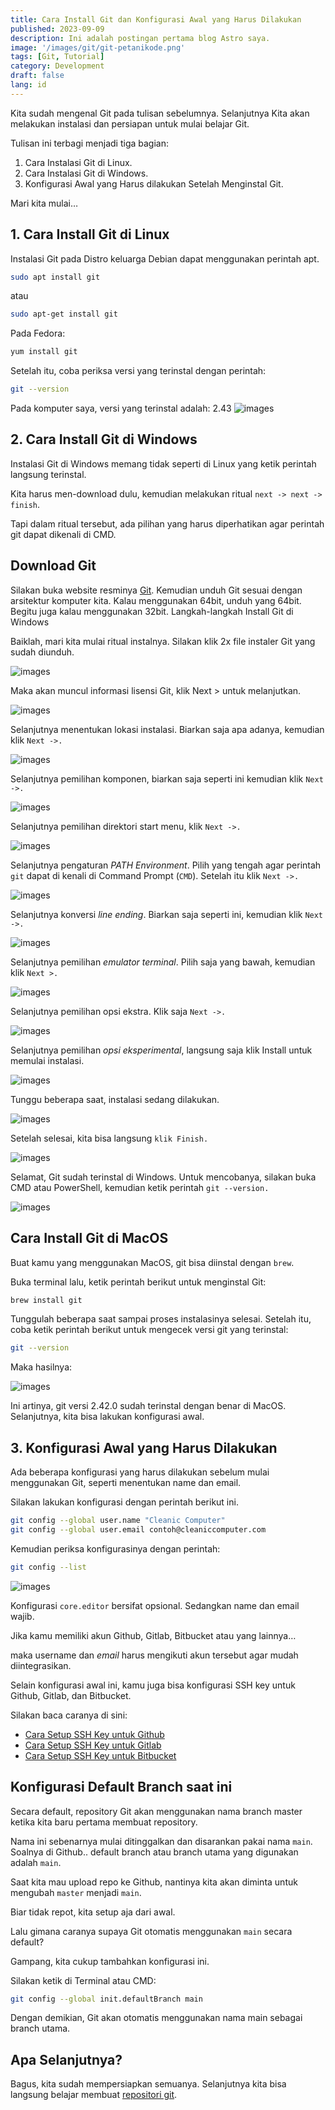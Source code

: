 ```yaml
---
title: Cara Install Git dan Konfigurasi Awal yang Harus Dilakukan
published: 2023-09-09
description: Ini adalah postingan pertama blog Astro saya.
image: '/images/git/git-petanikode.png'
tags: [Git, Tutorial]
category: Development
draft: false
lang: id 
---
```


Kita sudah mengenal Git pada tulisan sebelumnya. Selanjutnya Kita akan melakukan instalasi dan persiapan untuk mulai belajar Git.

Tulisan ini terbagi menjadi tiga bagian:

1. Cara Instalasi Git di Linux.
2. Cara Instalasi Git di Windows.
3. Konfigurasi Awal yang Harus dilakukan Setelah Menginstal Git.

Mari kita mulai…

## 1. Cara Install Git di Linux

Instalasi Git pada Distro keluarga Debian dapat menggunakan perintah apt.
```bash
sudo apt install git
```

atau
```bash
sudo apt-get install git
```

Pada Fedora:
```bash
yum install git
```

Setelah itu, coba periksa versi yang terinstal dengan perintah:
```bash
git --version
```

Pada komputer saya, versi yang terinstal adalah: 2.43
![images](/images/git/git-version.png)

## 2. Cara Install Git di Windows

Instalasi Git di Windows memang tidak seperti di Linux yang ketik perintah langsung terinstal.

Kita harus men-download dulu, kemudian melakukan ritual `next -> next -> finish`.

Tapi dalam ritual tersebut, ada pilihan yang harus diperhatikan agar perintah git dapat dikenali di CMD.

## Download Git

Silakan buka website resminya [Git](git-scm.com). Kemudian unduh Git sesuai dengan arsitektur komputer kita. Kalau menggunakan 64bit, unduh yang 64bit. Begitu juga kalau menggunakan 32bit.
Langkah-langkah Install Git di Windows

Baiklah, mari kita mulai ritual instalnya. Silakan klik 2x file instaler Git yang sudah diunduh.

![images](/images/git/1.BukafileinstalerGit.JPG)

Maka akan muncul informasi lisensi Git, klik Next > untuk melanjutkan.

![images](/images/git/2.Informasitentanggit.JPG)

Selanjutnya menentukan lokasi instalasi. Biarkan saja apa adanya, kemudian klik `Next ->.`

![images](/images/git/3.Lokasiinstal.JPG)

Selanjutnya pemilihan komponen, biarkan saja seperti ini kemudian klik `Next ->.`

![images](/images/git/4.Pemilihankomponen.JPG)

Selanjutnya pemilihan direktori start menu, klik `Next ->.`

![images](/images/git/5.pembuatanstartmenu.JPG)

Selanjutnya pengaturan *PATH Environment*. Pilih yang tengah agar perintah `git` dapat di kenali di Command Prompt (`CMD`). Setelah itu klik `Next ->.`

![images](/images/git/6.Pathenvironment.JPG)

Selanjutnya konversi *line ending*. Biarkan saja seperti ini, kemudian klik `Next ->.`

![images](/images/git/7.konversilineending.JPG)

Selanjutnya pemilihan *emulator terminal*. Pilih saja yang bawah, kemudian klik `Next >.`

![images](/images/git/8.Pemilihanemulatorterminal.JPG)

Selanjutnya pemilihan opsi ekstra. Klik saja `Next ->.`

![images](/images/git/9.KonfigurasiOpsiEkstra.JPG)

Selanjutnya pemilihan *opsi eksperimental*, langsung saja klik Install untuk memulai instalasi.

![images](/images/git/10.Opsiekperimental.JPG)

Tunggu beberapa saat, instalasi sedang dilakukan.

![images](/images/git/11.Installing.JPG)

Setelah selesai, kita bisa langsung `klik Finish.`

![images](/images/git/12.Finish.JPG)

Selamat, Git sudah terinstal di Windows. Untuk mencobanya, silakan buka CMD atau PowerShell, kemudian ketik perintah `git --version.`

![images](/images/git/13.Percobaan.JPG)

## Cara Install Git di MacOS

Buat kamu yang menggunakan MacOS, git bisa diinstal dengan `brew`.

Buka terminal lalu, ketik perintah berikut untuk menginstal Git:
```bash
brew install git
```

Tunggulah beberapa saat sampai proses instalasinya selesai. Setelah itu, coba ketik perintah berikut untuk mengecek versi git yang terinstal:
```bash
git --version
```

Maka hasilnya:

![images](/images/git/versi-git-macos.png)

Ini artinya, git versi 2.42.0 sudah terinstal dengan benar di MacOS. Selanjutnya, kita bisa lakukan konfigurasi awal.


## 3. Konfigurasi Awal yang Harus Dilakukan

Ada beberapa konfigurasi yang harus dilakukan sebelum mulai menggunakan Git, seperti menentukan name dan email.

Silakan lakukan konfigurasi dengan perintah berikut ini.
```bash
git config --global user.name "Cleanic Computer"
git config --global user.email contoh@cleaniccomputer.com
```

Kemudian periksa konfigurasinya dengan perintah:
```bash
git config --list
```

![images](/images/git/git-config-list.png)

Konfigurasi `core.editor` bersifat opsional. Sedangkan name dan email wajib.

Jika kamu memiliki akun Github, Gitlab, Bitbucket atau yang lainnya…

maka username dan *email* harus mengikuti akun tersebut agar mudah diintegrasikan.

Selain konfigurasi awal ini, kamu juga bisa konfigurasi SSH key untuk Github, Gitlab, dan Bitbucket.

Silakan baca caranya di sini:

- [Cara Setup SSH Key untuk Github](#)
- [Cara Setup SSH Key untuk Gitlab](#)
- [Cara Setup SSH Key untuk Bitbucket](#)

## Konfigurasi Default Branch saat ini

Secara default, repository Git akan menggunakan nama branch master ketika kita baru pertama membuat repository.

Nama ini sebenarnya mulai ditinggalkan dan disarankan pakai nama `main`. Soalnya di Github.. default branch atau branch utama yang digunakan adalah `main`.

Saat kita mau upload repo ke Github, nantinya kita akan diminta untuk mengubah `master` menjadi `main`.

Biar tidak repot, kita setup aja dari awal.

Lalu gimana caranya supaya Git otomatis menggunakan `main` secara default?

Gampang, kita cukup tambahkan konfigurasi ini.

Silakan ketik di Terminal atau CMD:
```bash
git config --global init.defaultBranch main
```

Dengan demikian, Git akan otomatis menggunakan nama main sebagai branch utama.

## Apa Selanjutnya?

Bagus, kita sudah mempersiapkan semuanya. Selanjutnya kita bisa langsung belajar membuat [repositori git](#).

